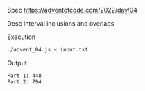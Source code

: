 Spec https://adventofcode.com/2022/day/04

Desc Interval inclusions and overlaps

Execution

```bash
./advent_04.js < input.txt
```

Output

```
Part 1: 448
Part 2: 794
```

